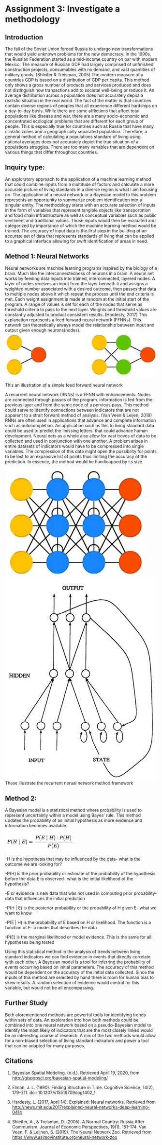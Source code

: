 # Assignment 3: Investigate a methodology

## Introduction
The fall of the Soviet Union forced Russia to undergo new transformations that would yield unknown problems for the new democracy. In the 1990s, the Russian Federation started as a mid-income country on par with modern Mexico. The measure of Russian GDP had largely comprised of unfinished construction projects, consumables with no demand, and vast quantities of military goods. (Shleifer & Treisman, 2005) The modern measure of a countries GDP is based on a distribution of GDP per capita. This method only shows a gross number of products and services produced and does not distinguish how transactions add to societal well-being or reduce it. An average distribution across a population does not accurately depict a realistic situation in the real world. The fact of the matter is that countries contain diverse regions of peoples that all experience different hardships on a day-to-day basis. While there are some afflictions that affect total populations like disease and war, there are a many socio-economic and concentrated ecological problems that are different for each group of people. This is especially true for countries such as Russia that have many climatic zones and a geographically separated population. Therefore, a general method of calculating a populations standard of living using national averages does not accurately depict the true situation of a populations struggles. There are too many variables that are dependent on various things that differ throughout countries.

## Inquiry type:	

An exploratory approach to the application of a machine learning method that could combine inputs from a multitude of factors and calculate a more accurate picture of living standards in a diverse region is what I am focusing on. The application of a neural network or a Bayesian model to this problem represents an opportunity to summarize problem identification into a singular entity. The methodology starts with an accurate selection of inputs in the form of variables that represent tangible objects like transportation and food chain infrastructure as well as conceptual variables such as public sentiment and traditional values. Those inputs would then be evaluated and categorized by importance of which the machine learning method would be trained. The accuracy of input data is the first step in the building of an accurate set of data that represents standards of living that can be applied to a graphical interface allowing for swift identification of areas in need.

## Method 1: Neural Networks

Neural networks are machine learning programs inspired by the biology of a brain. Much like the interconnectedness of neurons in a brain. A neural net works by feeding data inputs into trained, interconnected, layered nodes. A layer of nodes receives an input from the layer beneath it and assigns a weighted number associated with a desired outcome, then passes that data to multiple nodes above it which repeat the process until the end criteria is met. Each weight assignment is made at random at the initial start of the program. A range of values is set for each of the nodes that serve as threshold criteria to pass to the next layer. Weights and threshold values are constantly adjusted to product consistent results. (Hardesty, 2017) This explanation represents a feed forward neural network (FFNNs). This network can theoretically always model the relationship between input and output given enough neurons(nodes). 
![](ff_1.png)

This an illustration of a simple feed forward neural network


A recurrent neural network (RNNs) is a FFNN with enhancements. Nodes are connected through passes of the program. Information is fed from the previous layer and from the same node of a pervious pass. This method could serve to identify connections between indicators that are not apparent to a strait forward method of analysis. (Van Veen & Leijen, 2019) RNNs are often used in applications that advance and complete information such as autocompletion. An application such as this to living standard data could be used to predict the ‘missing letters’ that could advance human development. Neural nets as a whole also allow for vast troves of data to be collected and used in conjunction with one another. A problem arises in entire datasets of indicators would have to be compressed into single variables. The compression of this data might open the possibility for points to be lost to an expansive list of points thus limiting the accuracy of the prediction. In essence, the method would be handicapped by its size.

![](rnn.png) 
![](Screenshot_5.png)
These illustrate the recurrent nerual network method framework

## Method 2: 

A Bayesian model is a statistical method where probability is used to represent uncertainty within a model using Bayes’ rule. This method updates the probability of an initial hypothesis as more evidence and information becomes available. 

![](Screenshot_4.png)

-H is the hypothesis that may be influenced by the data- what is the outcome we are looking for?

-P(H) is the prior probability or estimate of the probability of the hypothesis before the data E is observed- what is the initial likelihood of the hypothesis?

-E or evidence is new data that was not used in computing prior probability- data that influences the initial prediction

-P(H | E) is the posterior probability or the probability of H given E- what we want to know

-P(E | H) is the probability of E based on H or likelihood. The function is a function of E- a model that describes the data

-P(E) is the marginal likelihood or model evidence. This is the same for all hypotheses being tested

Using this statistical method in the analysis of trends between living standard indicators we can find evidence in events that directly correlate with each other. A Bayesian model is a tool for inferring the probability of events occurring based on initial parameters. The accuracy of this method would be dependent on the accuracy of the initial data collected. Since the inputs of this method are selected by hand there is room for human bias to skew results. A random selection of evidence would control for this variable, but would not be all encompassing.

## Further Study

Both aforementioned methods are powerful tools for identifying trends within sets of data. An exploration into how both methods could be combined into one neural network based on a pseudo-Bayesian model to identify the most likely of indicators that are the most closely linked would be an interesting course of research. A mix of the two methods would allow for a non-biased selection of living standard indicators and power a tool that can be adapted for many purposes. 
  
## Citations

1. Bayesian Spatial Modeling. (n.d.). Retrieved April 19, 2020, from http://gispopsci.org/bayesian-spatial-modeling/

2. Elman, J. L. (1990). Finding Structure in Time. Cognitive Science, 14(2), 179–211. doi: 10.1207/s15516709cog1402_1

3. Hardesty, L. (2017, April 14). Explained: Neural networks. Retrieved from http://news.mit.edu/2017/explained-neural-networks-deep-learning-0414

4. Shleifer, A., & Treisman, D. (2005). A Normal Country: Russia After Communism. Journal of Economic Perspectives, 19(1), 151–174.
Van Veen, F. & Leijnen, S. (2019). The Neural Network Zoo. Retrieved from https://www.asimovinstitute.org/neural-network-zoo


